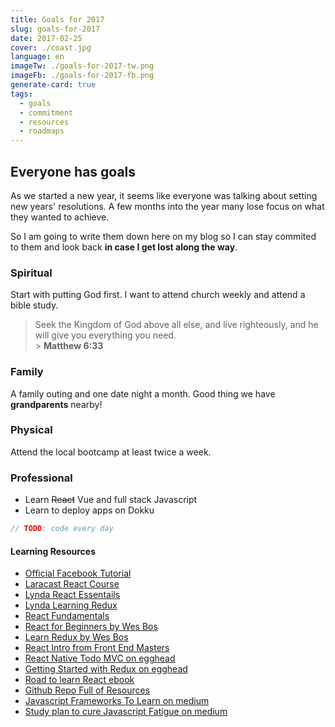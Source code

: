 ```yaml
---
title: Goals for 2017
slug: goals-for-2017
date: 2017-02-25
cover: ./coast.jpg
language: en
imageTw: ./goals-for-2017-tw.png
imageFb: ./goals-for-2017-fb.png
generate-card: true
tags:
  - goals
  - commitment
  - resources
  - roadmaps
---
```


## Everyone has goals

As we started a new year, it seems like everyone was talking about setting new years' resolutions. A few months into the year many lose focus on what they wanted to achieve.

So I am going to write them down here on my blog so I can stay commited to them and look back **in case I get lost along the way**.

### Spiritual

Start with putting God first. I want to attend church weekly and attend a bible study.

> Seek the Kingdom of God above all else, and live righteously, and he will give you everything you need. <br> > **Matthew 6:33**

### Family

A family outing and one date night a month. Good thing we have **grandparents** nearby!

### Physical

Attend the local bootcamp at least twice a week.

### Professional

- Learn ~~React~~ Vue and full stack Javascript
- Learn to deploy apps on Dokku

```js
// TODO: code every day
```

#### Learning Resources

- [Official Facebook Tutorial][fb-tut]
- [Laracast React Course][laracast]
- [Lynda React Essentails][lynda-react]
- [Lynda Learning Redux][lynda-redux]
- [React Fundamentals][react-fundamentals]
- [React for Beginners by Wes Bos][wesbos-react]
- [Learn Redux by Wes Bos][wesbos-redux]
- [React Intro from Front End Masters][frontend-masters]
- [React Native Todo MVC on egghead][react-native-egghead]
- [Getting Started with Redux on egghead][redux-egghead]
- [Road to learn React ebook][react-ebook]
- [Github Repo Full of Resources][awesome-react]
- [Javascript Frameworks To Learn on medium][js-medium]
- [Study plan to cure Javascript Fatigue on medium][js-fatigue]

[fb-tut]: https://facebook.github.io/react/tutorial/tutorial.html
[laracast]: https://laracasts.com/series/do-you-react
[lynda-react]: https://www.lynda.com/React-js-tutorials/React-js-Essential-Training/496905-2.html
[lynda-redux]: https://www.lynda.com/React-js-tutorials/Learning-Redux/540345-2.html
[wesbos-react]: https://reactforbeginners.com/
[wesbos-redux]: https://learnredux.com/
[frontend-masters]: https://frontendmasters.com/courses/react-intro/
[react-fundamentals]: https://online.reacttraining.com/p/reactjsfundamentals
[react-ebook]: https://www.robinwieruch.de/the-road-to-learn-react/
[awesome-react]: https://github.com/enaqx/awesome-react
[react-native-egghead]: https://egghead.io/courses/build-a-react-native-todomvc-application
[redux-egghead]: https://egghead.io/courses/getting-started-with-redux
[js-medium]: https://medium.com/javascript-scene/top-javascript-frameworks-topics-to-learn-in-2017-700a397b711#.gsuwqiv2c
[js-fatigue]: https://medium.freecodecamp.com/a-study-plan-to-cure-javascript-fatigue-8ad3a54f2eb1#.qi2xbx1gn
